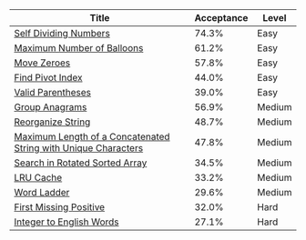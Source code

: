 | Title                                                                                                                                                          | Acceptance   | Level   |
|----------------------------------------------------------------------------------------------------------------------------------------------------------------|--------------|---------|
| [Self Dividing Numbers](https://leetcode.com/problems/self-dividing-numbers)                                                                                   | 74.3%        | Easy    |
| [Maximum Number of Balloons](https://leetcode.com/problems/maximum-number-of-balloons)                                                                         | 61.2%        | Easy    |
| [Move Zeroes](https://leetcode.com/problems/move-zeroes)                                                                                                       | 57.8%        | Easy    |
| [Find Pivot Index](https://leetcode.com/problems/find-pivot-index)                                                                                             | 44.0%        | Easy    |
| [Valid Parentheses](https://leetcode.com/problems/valid-parentheses)                                                                                           | 39.0%        | Easy    |
| [Group Anagrams](https://leetcode.com/problems/group-anagrams)                                                                                                 | 56.9%        | Medium  |
| [Reorganize String](https://leetcode.com/problems/reorganize-string)                                                                                           | 48.7%        | Medium  |
| [Maximum Length of a Concatenated String with Unique Characters](https://leetcode.com/problems/maximum-length-of-a-concatenated-string-with-unique-characters) | 47.8%        | Medium  |
| [Search in Rotated Sorted Array](https://leetcode.com/problems/search-in-rotated-sorted-array)                                                                 | 34.5%        | Medium  |
| [LRU Cache](https://leetcode.com/problems/lru-cache)                                                                                                           | 33.2%        | Medium  |
| [Word Ladder](https://leetcode.com/problems/word-ladder)                                                                                                       | 29.6%        | Medium  |
| [First Missing Positive](https://leetcode.com/problems/first-missing-positive)                                                                                 | 32.0%        | Hard    |
| [Integer to English Words](https://leetcode.com/problems/integer-to-english-words)                                                                             | 27.1%        | Hard    |